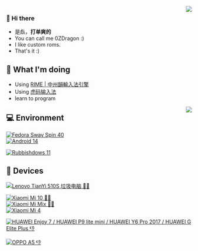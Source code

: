 <!--
**0ZDragon/0ZDragon** is a ✨ _special_ ✨ repository because its `README.md` (this file) appears on your GitHub profile.

Here are some ideas to get you started:

- 🔭 I’m currently working on ...
- 🌱 I’m currently learning ...
- 👯 I’m looking to collaborate on ...
- 🤔 I’m looking for help with ...
- 💬 Ask me about ...
- 📫 How to reach me: ...
- 😄 Pronouns: ...
- ⚡ Fun fact: ...
-->


<img align="right" src="https://github-readme-stats.vercel.app/api?username=0ZDragon&include_all_commits=true&show_icons=true&theme=buefy&count_private=true&hide_border=true" />

### 👋 Hi there

 - 是䖋，**打单爽的**
 - You can call me 0ZDragon :)
 - I like custom roms.
 - That's it :)
 
## 🤔 What I'm doing
- Using [RIME | 中州韻輸入法引擎](https://rime.im)
- Using [虎码输入法](https://tiger-code.com)
- learn to program
<img align="right" src="https://github-readme-stats.vercel.app/api/top-langs/?username=0ZDragon&layout=compact&hide_title=true&hide_border=true" />
<!--
不用Ubuntu了
没时间
- I want to build some custom roms for cancro and lithium
- If possible, build some custom roms for selina
-->

## 💻 Environment
[![Fedora Sway Spin 40](https://img.shields.io/badge/Fedora%20Sway%20Spin%2040-87cefa?style=flat-square&logo=fedora&logoColor=ffffff)](https://fedoraproject.org/spins/sway/)<br>
[![Android 14](https://img.shields.io/badge/Android%2014-3ddc84?style=flat-square&logo=android&logoColor=ffffff)](https://www.android.com/android-14/)<br>

[![Rubbishdows 11](https://img.shields.io/badge/Rubbishdows%2011-00aafe?style=flat-square&logo=windows11&logoColor=ffffff)](https://www.microsoft.com/windows/windows-11)<br>

## 📱 Devices

[![Lenovo TianYi 510S 垃圾电脑 👎🏻](https://img.shields.io/badge/Lenovo%20TianYi%20510S%20垃圾电脑%20👎-e60012?style=flat-square&logo=lenovo&logoColor=ffffff)](https://item.lenovo.com.cn/product/1019973.html)<br>

[![Xiaomi Mi 10 👍🏻](https://img.shields.io/badge/Xiaomi%20Mi%2010%20👍🏻-ff6900?style=flat-square&logo=xiaomi&logoColor=ffffff)](https://www.gsmarena.com/xiaomi_mi_10_5g-10082.php)<br>
[![Xiaomi Mi Mix 👍🏻](https://img.shields.io/badge/Xiaomi%20Mi%20Mix%20👍🏻-ff6900?style=flat-square&logo=xiaomi&logoColor=ffffff)](https://www.gsmarena.com/xiaomi_mi_mix-8400.php)<br>
[![Xiaomi Mi 4](https://img.shields.io/badge/Xiaomi%20Mi%204%20LTE-ff6900?style=flat-square&logo=xiaomi&logoColor=ffffff)](https://www.gsmarena.com/xiaomi_mi_4-6518.php)<br>

[![HUAWEI Enjoy 7 / HUAWEI P9 lite mini / HUAWEI Y6 Pro 2017 / HUAWEI G Elite Plus 👎](https://img.shields.io/badge/HUAWEI%20Enjoy%207%20%2F%20HUAWEI%20P9%20lite%20mini%20%2F%20HUAWEI%20Y6%20Pro%202017%20%2F%20HUAWEI%20G%20Elite%20Plus%20👎-ff0000?style=flat-square&logo=huawei&logoColor=ffffff)](https://web.archive.org/web/20170924101920/http://consumer.huawei.com/cn/phones/changxiang7)<br>

[![OPPO A5 👎](https://img.shields.io/badge/OPPO%20A5%20👎-008000?style=flat-square&logo=oppo&logoColor=ffffff)](https://web.archive.org/web/20200505014930/https://www.oppo.com/cn/product/a5/index.html)<br>
